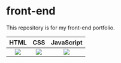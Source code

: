 # front-end
This repository is for my front-end portfolio.

<table>
  <thead>
    <tr>
      <th align="center">HTML</th>
      <th align="center">CSS</th>
      <th align="center">JavaScript</th>
    </tr>
  </thead>
  <tbody>
    <tr>
      <td class="img-block" align="center"><a href="https://iwasakishuto.github.io/Front-End/tips/category/html.html"><img src="https://iwasakishuto.github.io/Front-End/tips/theme/images/language/html.png"></a></td>
      <td class="img-block" align="center"><a href="https://iwasakishuto.github.io/Front-End/tips/category/css.html"><img src="https://iwasakishuto.github.io/Front-End/tips/theme/images/language/css.png"></a></td>
      <td class="img-block" align="center"><a href="https://iwasakishuto.github.io/Front-End/tips/category/javascript.html"><img src="https://iwasakishuto.github.io/Front-End/tips/theme/images/language/js.png"></a></td>
    </tr>
  </tbody>
</table>
